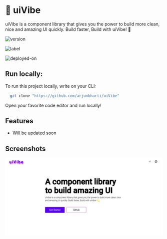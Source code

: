 
# 💫 uiVibe

uiVibe is a component library that gives you the power to build more clean, nice and amazing UI quickly. Build faster, Build with uiVibe! :dizzy:




![version](https://img.shields.io/badge/version-v1-green)

![label](https://img.shields.io/badge/label-open--source-blue)

![deployed-on](https://img.shields.io/badge/deployed--on-Netlify-brightgreen)


## Run locally:

To run this project locally, write on your CLI:

```bash
  git clone "https://github.com/arjunbharti/uiVibe"
```

Open your favorite code editor and run locally!
## Features

- Will be updated soon



## Screenshots

![App Screenshot](https://github.com/arjunbharti/uiVibe/blob/main/assets/uiVibe-home.png)

